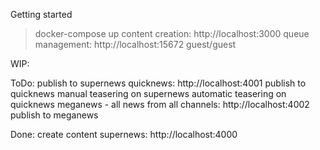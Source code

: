 Getting started
> docker-compose up
content creation: http://localhost:3000
queue management: http://localhost:15672 guest/guest

WIP:

ToDo:
publish to supernews
quicknews: http://localhost:4001
publish to quicknews
manual teasering on supernews
automatic teasering on quicknews
meganews - all news from all channels: http://localhost:4002
publish to meganews

Done:
create content
supernews: http://localhost:4000
